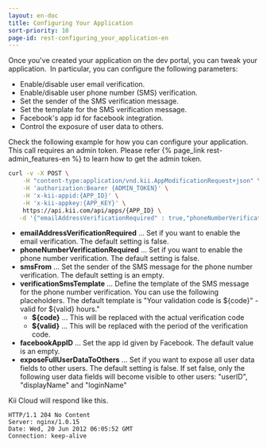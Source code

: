 ```yaml
---
layout: en-doc
title: Configuring Your Application
sort-priority: 10
page-id: rest-configuring_your_application-en
---
```

Once you've created your application on the dev portal, you can tweak your application. &nbsp;In particular, you can configure the following parameters:

* Enable/disable user email verification.
* Enable/disable user phone number (SMS) verification.
* Set the sender of the SMS verification message.
* Set the template for the SMS verification message.
* Facebook's app id for facebook integration.
* Control the exposure of user data to others.

Check the following example for how you can configure your application.  This call requires an admin token.  Please refer {% page_link rest-admin_features-en %} to learn how to get the admin token.

```sh
curl -v -X POST \
    -H "content-type:application/vnd.kii.AppModificationRequest+json" \
    -H 'authorization:Bearer {ADMIN_TOKEN}' \
    -H 'x-kii-appid:{APP_ID}' \
    -H 'x-kii-appkey:{APP_KEY}' \
    https://api.kii.com/api/apps/{APP_ID} \
   -d '{"emailAddressVerificationRequired" : true,"phoneNumberVerificationRequired" : true, "smsFrom" : "AppSmsSender", "verificationSmsTemplate" : "Your validation code is ${code}, valid for ${valid} hours."}'
```

* **emailAddressVerificationRequired** ... Set if you want to enable the email verification.  The default setting is false.
* **phoneNumberVerificationRequired** ... Set if you want to enable the phone number verification.  The default setting is false.
* **smsFrom** ... Set the sender of the SMS message for the phone number verification.  The default setting is an empty.
* **verificationSmsTemplate** ... Define the template of the SMS message for the phone number verification.  You can use the following placeholders.  The default template is "Your validation code is ${code}" - valid for ${valid} hours."
    * **${code}** ... This will be replaced with the actual verification code
    * **${valid}** ... This will be replaced with the period of the verification code.
* **facebookAppID** ... Set the app id given by Facebook.  The default value is an empty.
* **exposeFullUserDataToOthers** ... Set if you want to expose all user data fields to other users.  The default setting is false.  If set false, only the following user data fields will become visible to other users: "userID", "displayName" and "loginName"

Kii Cloud will respond like this.

```
HTTP/1.1 204 No Content
Server: nginx/1.0.15
Date: Wed, 20 Jun 2012 06:05:52 GMT
Connection: keep-alive
```
